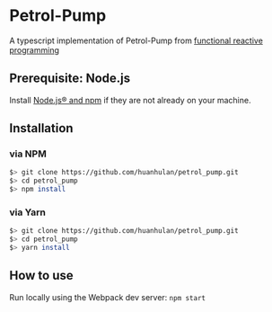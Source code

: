 # Petrol-Pump

A typescript implementation of Petrol-Pump from [functional reactive programming](https://www.amazon.com/Functional-Reactive-Programming-Stephen-Blackheath/dp/1633430103)

## Prerequisite: Node.js

Install [Node.js® and npm](https://nodejs.org/en/download/current/) if they are not already on your machine.

## Installation

### via NPM
```bash
$> git clone https://github.com/huanhulan/petrol_pump.git
$> cd petrol_pump
$> npm install
```

### via Yarn
```bash
$> git clone https://github.com/huanhulan/petrol_pump.git
$> cd petrol_pump
$> yarn install
```

## How to use

Run locally using the Webpack dev server: `npm start`